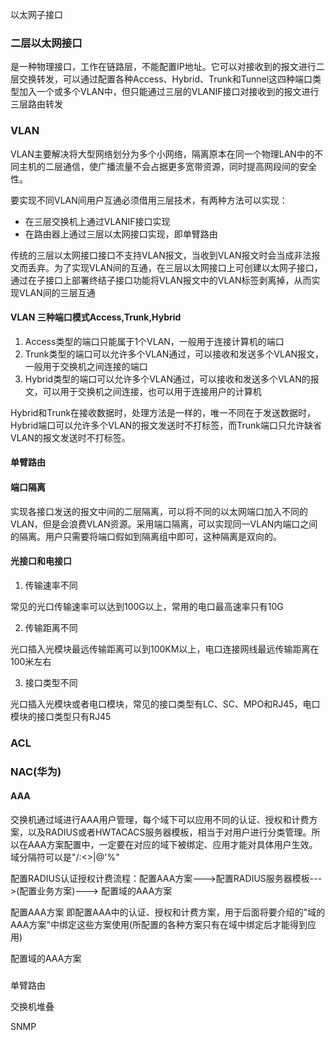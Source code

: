 以太网子接口


### 二层以太网接口
是一种物理接口，工作在链路层，不能配置IP地址。它可以对接收到的报文进行二层交换转发，可以通过配置各种Access、Hybrid、Trunk和Tunnel这四种端口类型加入一个或多个VLAN中，但只能通过三层的VLANIF接口对接收到的报文进行三层路由转发

### VLAN
VLAN主要解决将大型网络划分为多个小网络，隔离原本在同一个物理LAN中的不同主机的二层通信，使广播流量不会占据更多宽带资源，同时提高网段间的安全性。

要实现不同VLAN间用户互通必须借用三层技术，有两种方法可以实现：
- 在三层交换机上通过VLANIF接口实现
- 在路由器上通过三层以太网接口实现，即单臂路由

传统的三层以太网接口接口不支持VLAN报文，当收到VLAN报文时会当成非法报文而丢弃。为了实现VLAN间的互通，在三层以太网接口上可创建以太网子接口，通过在子接口上部署终结子接口功能将VLAN报文中的VLAN标签剥离掉，从而实现VLAN间的三层互通



#### VLAN 三种端口模式Access,Trunk,Hybrid
1. Access类型的端口只能属于1个VLAN，一般用于连接计算机的端口
2. Trunk类型的端口可以允许多个VLAN通过，可以接收和发送多个VLAN报文，一般用于交换机之间连接的端口
3. Hybrid类型的端口可以允许多个VLAN通过，可以接收和发送多个VLAN的报文，可以用于交换机之间连接，也可以用于连接用户的计算机

Hybrid和Trunk在接收数据时，处理方法是一样的，唯一不同在于发送数据时，Hybrid端口可以允许多个VLAN的报文发送时不打标签，而Trunk端口只允许缺省VLAN的报文发送时不打标签。

#### 单臂路由



#### 端口隔离

实现各接口发送的报文中间的二层隔离，可以将不同的以太网端口加入不同的VLAN，但是会浪费VLAN资源。采用端口隔离，可以实现同一VLAN内端口之间的隔离。用户只需要将端口假如到隔离组中即可，这种隔离是双向的。

#### 光接口和电接口
1. 传输速率不同

常见的光口传输速率可以达到100G以上，常用的电口最高速率只有10G

2. 传输距离不同

光口插入光模块最远传输距离可以到100KM以上，电口连接网线最远传输距离在100米左右

3. 接口类型不同

光口插入光模块或者电口模块，常见的接口类型有LC、SC、MPO和RJ45，电口模块的接口类型只有RJ45


### ACL



### NAC(华为)
#### AAA
交换机通过域进行AAA用户管理，每个域下可以应用不同的认证、授权和计费方案，以及RADIUS或者HWTACACS服务器模板，相当于对用户进行分类管理。所以在AAA方案配置中，一定要在对应的域下被绑定、应用才能对具体用户生效。域分隔符可以是"\/:<>|@'%"

配置RADIUS认证授权计费流程：配置AAA方案--->配置RADIUS服务器模板--->(配置业务方案)---> 配置域的AAA方案

配置AAA方案
即配置AAA中的认证、授权和计费方案，用于后面将要介绍的"域的AAA方案"中绑定这些方案使用(所配置的各种方案只有在域中绑定后才能得到应用)

配置域的AAA方案





###
单臂路由

交换机堆叠


SNMP




